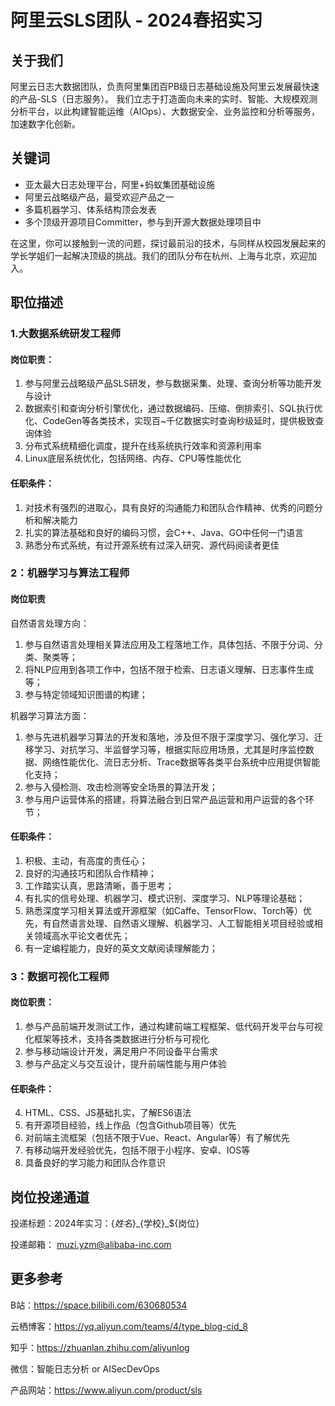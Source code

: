 # 阿里云SLS团队 - 2024春招实习

## 关于我们
阿里云日志大数据团队，负责阿里集团百PB级日志基础设施及阿里云发展最快速的产品-SLS（日志服务）。
我们立志于打造面向未来的实时、智能、大规模观测分析平台，以此构建智能运维（AIOps）、大数据安全、业务监控和分析等服务，加速数字化创新。

## 关键词
- 亚太最大日志处理平台，阿里+蚂蚁集团基础设施
- 阿里云战略级产品，最受欢迎产品之一
- 多篇机器学习、体系结构顶会发表
- 多个顶级开源项目Committer，参与到开源大数据处理项目中

在这里，你可以接触到一流的问题，探讨最前沿的技术，与同样从校园发展起来的学长学姐们一起解决顶级的挑战。我们的团队分布在杭州、上海与北京，欢迎加入。

## 职位描述
### 1.大数据系统研发工程师

#### 岗位职责：
1. 参与阿里云战略级产品SLS研发，参与数据采集、处理、查询分析等功能开发与设计
2. 数据索引和查询分析引擎优化，通过数据编码、压缩、倒排索引、SQL执行优化、CodeGen等各类技术，实现百~千亿数据实时查询秒级延时，提供极致查询体验
3. 分布式系统精细化调度，提升在线系统执行效率和资源利用率
4. Linux底层系统优化，包括网络、内存、CPU等性能优化

#### 任职条件：
1. 对技术有强烈的进取心，具有良好的沟通能力和团队合作精神、优秀的问题分析和解决能力
2. 扎实的算法基础和良好的编码习惯，会C++、Java、GO中任何一门语言
3. 熟悉分布式系统，有过开源系统有过深入研究、源代码阅读者更佳

### 2：机器学习与算法工程师

#### 岗位职责
自然语言处理方向：

1. 参与自然语言处理相关算法应用及工程落地工作，具体包括、不限于分词、分类、聚类等；
2. 将NLP应用到各项工作中，包括不限于检索、日志语义理解、日志事件生成等；
3. 参与特定领域知识图谱的构建；

机器学习算法方面：

1. 参与先进机器学习算法的开发和落地，涉及但不限于深度学习、强化学习、迁移学习、对抗学习、半监督学习等，根据实际应用场景，尤其是时序监控数据、网络性能优化、流日志分析、Trace数据等各类平台系统中应用提供智能化支持；
2. 参与入侵检测、攻击检测等安全场景的算法开发；
3. 参与用户运营体系的搭建，将算法融合到日常产品运营和用户运营的各个环节；

#### 任职条件：
1. 积极、主动，有高度的责任心；
2. 良好的沟通技巧和团队合作精神；
3. 工作踏实认真，思路清晰，善于思考；
4. 有扎实的信号处理、机器学习、模式识别、深度学习、NLP等理论基础；
5. 熟悉深度学习相关算法或开源框架（如Caffe、TensorFlow、Torch等）优先，有自然语言处理、自然语义理解、机器学习、人工智能相关项目经验或相关领域高水平论文者优先；
6. 有一定编程能力，良好的英文文献阅读理解能力；

### 3：数据可视化工程师

#### 岗位职责：
1. 参与产品前端开发测试工作，通过构建前端工程框架、低代码开发平台与可视化框架等技术，支持各类数据进行分析与可视化
2. 参与移动端设计开发，满足用户不同设备平台需求
3. 参与产品定义与交互设计，提升前端性能与用户体验

#### 任职条件：
4. HTML、CSS、JS基础扎实，了解ES6语法
5. 有开源项目经验，线上作品（包含Github项目等）优先
6. 对前端主流框架（包括不限于Vue、React、Angular等）有了解优先
7. 有移动端开发经验优先，包括不限于小程序、安卓、IOS等
8. 具备良好的学习能力和团队合作意识

## 岗位投递通道

投递标题：2024年实习：$\{姓名\}\_$\{学校\}\_$\{岗位\}

投递邮箱： muzi.yzm@alibaba-inc.com


## 更多参考
B站：https://space.bilibili.com/630680534

云栖博客：https://yq.aliyun.com/teams/4/type_blog-cid_8

知乎：https://zhuanlan.zhihu.com/aliyunlog

微信：智能日志分析 or AISecDevOps

产品网站：https://www.aliyun.com/product/sls